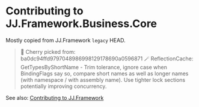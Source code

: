 ﻿Contributing to JJ.Framework.Business.Core
==========================================

Mostly copied from JJ.Framework `legacy` HEAD.



> 🍒 Cherry picked from:  
> ba0dc94ffd9797048986998129178690a0596871 
> 🪄 ReflectionCache: GetTypesByShortName - Trim tolerance, ignore case when BindingFlags say so, compare short names as well as longer names (with namespace / with assembly name). Use tighter lock sections potentially improving concurrency.


See also: [Contributing to JJ.Framework](https://github.com/jjvanzon/JJ.Framework/blob/main/CONTRIBUTING.md)